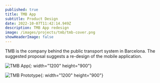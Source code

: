 ```yaml
---
published: true
title: TMB App
subtitle: Product Design
date: 2022-10-07T11:42:14.949Z
description: TMB App redesign
image: /images/projects/tmb/tmb-cover.png
showHeaderImage: false
---
```

TMB is the company behind the public transport system in Barcelona. The suggested proposal suggests a re-design of the mobile application.

![TMB App](/images/projects/tmb/tmb-full.png){: width="1200" height="900"}

![TMB Prototype](/images/projects/tmb/prototype.gif){: width="1200" height="900"}